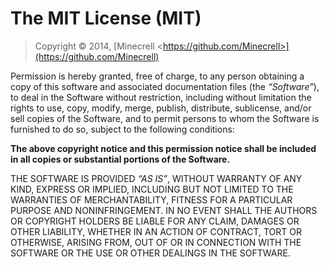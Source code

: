 # The MIT License (MIT)
> Copyright &copy; 2014, [Minecrell \<https://github.com/Minecrell>](https://github.com/Minecrell)

Permission is hereby granted, free of charge, to any person obtaining a copy
of this software and associated documentation files (the _&ldquo;Software&rdquo;_), to deal
in the Software without restriction, including without limitation the rights
to use, copy, modify, merge, publish, distribute, sublicense, and/or sell
copies of the Software, and to permit persons to whom the Software is
furnished to do so, subject to the following conditions:

**The above copyright notice and this permission notice shall be included in
all copies or substantial portions of the Software.**

THE SOFTWARE IS PROVIDED _&ldquo;AS IS&rdquo;_, WITHOUT WARRANTY OF ANY KIND, EXPRESS OR
IMPLIED, INCLUDING BUT NOT LIMITED TO THE WARRANTIES OF MERCHANTABILITY,
FITNESS FOR A PARTICULAR PURPOSE AND NONINFRINGEMENT. IN NO EVENT SHALL THE
AUTHORS OR COPYRIGHT HOLDERS BE LIABLE FOR ANY CLAIM, DAMAGES OR OTHER
LIABILITY, WHETHER IN AN ACTION OF CONTRACT, TORT OR OTHERWISE, ARISING FROM,
OUT OF OR IN CONNECTION WITH THE SOFTWARE OR THE USE OR OTHER DEALINGS IN
THE SOFTWARE.